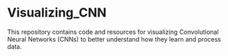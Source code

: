 # Visualizing_CNN
This repository contains code and resources for visualizing Convolutional Neural Networks (CNNs) to better understand how they learn and process data.

